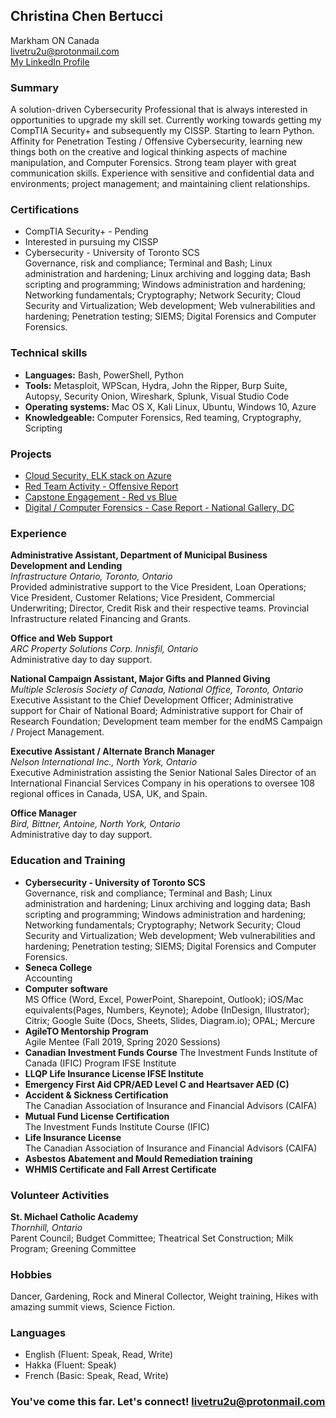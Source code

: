 ## Christina Chen Bertucci
Markham ON Canada  
livetru2u@protonmail.com  
[My LinkedIn Profile](https://linkedin.com/in/christinachenbertucci)


### Summary

A solution-driven Cybersecurity Professional that is always interested in opportunities to upgrade my skill set. Currently working towards getting my CompTIA Security+ and subsequently my CISSP. Starting to learn Python. Affinity for Penetration Testing / Offensive Cybersecurity, learning new things both on the creative and logical thinking aspects of machine manipulation, and Computer Forensics. Strong team player with great communication skills. Experience with sensitive and confidential data and environments; project management; and maintaining client relationships.

### Certifications

* CompTIA Security+  - Pending   
* Interested in pursuing my CISSP
* Cybersecurity - University of Toronto SCS   
Governance, risk and compliance; Terminal and Bash; Linux administration and hardening; Linux archiving and logging data; Bash scripting and programming; Windows administration and hardening; Networking fundamentals; Cryptography; Network Security; Cloud Security and Virtualization; Web development; Web vulnerabilities and hardening; Penetration testing; SIEMS; Digital Forensics and Computer Forensics.

### Technical skills

* **Languages:**  		Bash, PowerShell, Python  
* **Tools:** 			Metasploit, WPScan, Hydra, John the Ripper, Burp Suite, Autopsy, Security Onion, Wireshark, Splunk, Visual Studio Code     
* **Operating systems:** 	Mac OS X, Kali Linux, Ubuntu, Windows 10, Azure  
* **Knowledgeable:** 	Computer Forensics, Red teaming, Cryptography, Scripting     

### Projects 

* [Cloud Security, ELK stack on Azure](https://github.com/livetru2u/cloud-security-elk-stack-on-azure)  
* [Red Team Activity - Offensive Report](https://github.com/livetru2u/red-team-activity-24)  
* [Capstone Engagement - Red vs Blue](https://github.com/livetru2u/capstone-engagement/blob/main/Capstone%20Engagement%20-%20Chrisitna%20Chen.pdf)  
* [Digital / Computer Forensics - Case Report - National Gallery, DC](https://github.com/livetru2u/case-report-national-gallery-DC/blob/main/Case%20Report%20National%20Gallery%20DC.pdf)  

### Experience 

**Administrative Assistant, Department of Municipal Business Development and Lending**  
*Infrastructure Ontario, Toronto, Ontario*                                                                
Provided administrative support to the Vice President, Loan Operations; Vice President, Customer Relations; Vice President, Commercial Underwriting; Director, Credit Risk and their respective teams. Provincial Infrastructure related Financing and Grants. 

**Office and Web Support**  					                                         
*ARC Property Solutions Corp. Innisfil, Ontario*  
Administrative day to day support. 

**National Campaign Assistant, Major Gifts and Planned Giving**  
*Multiple Sclerosis Society of Canada, National Office, Toronto, Ontario*  
Executive Assistant to the Chief Development Officer; Administrative support for Chair of National Board; Administrative support for Chair of Research Foundation;  Development team member for the endMS Campaign / Project Management.

**Executive Assistant / Alternate Branch Manager**  				                        
*Nelson International Inc., North York, Ontario*  
Executive Administration assisting the Senior National Sales Director of an International Financial Services Company in his operations to oversee 108 regional offices in Canada, USA, UK, and Spain.

**Office Manager** 									            
*Bird, Bittner, Antoine, North York, Ontario*  
Administrative day to day support. 

### Education and Training

* **Cybersecurity - University of Toronto SCS**  
Governance, risk and compliance; Terminal and Bash; Linux administration and hardening; Linux archiving and logging data; Bash scripting and programming; Windows administration and hardening; Networking fundamentals; Cryptography; Network Security; Cloud Security and Virtualization; Web development; Web vulnerabilities and hardening; Penetration testing; SIEMS; Digital Forensics and Computer Forensics.
* **Seneca College**  
Accounting
* **Computer software**  
MS Office (Word, Excel, PowerPoint, Sharepoint, Outlook); iOS/Mac equivalents(Pages, Numbers, Keynote); Adobe (InDesign, Illustrator); Citrix; Google Suite (Docs,  Sheets, Slides, Diagram.io); OPAL; Mercure   
* **AgileTO Mentorship Program**  
Agile Mentee (Fall 2019, Spring 2020 Sessions)  
* **Canadian Investment Funds Course** 
The Investment Funds Institute of Canada (IFIC) Program IFSE Institute  
* **LLQP Life Insurance License IFSE Institute**  
* **Emergency First Aid CPR/AED Level C and Heartsaver AED (C)**  
* **Accident & Sickness Certification**  
The Canadian Association of Insurance and Financial Advisors (CAIFA)  
* **Mutual Fund License Certification**  
The Investment Funds Institute Course (IFIC)  
* **Life Insurance License**  
The Canadian Association of Insurance and Financial Advisors (CAIFA)  
* **Asbestos Abatement and Mould Remediation training**  
* **WHMIS Certificate and Fall Arrest Certificate**  

### Volunteer Activities 
**St. Michael Catholic Academy**  
*Thornhill, Ontario*  
Parent Council; Budget Committee; Theatrical Set Construction; Milk Program; Greening Committee  

### Hobbies  

Dancer, Gardening, Rock and Mineral Collector, Weight training, Hikes with amazing summit views, Science Fiction.

### Languages  

* English (Fluent: Speak, Read, Write) 
* Hakka (Fluent: Speak)
* French (Basic: Speak, Read, Write)  

### You've come this far. Let's connect! livetru2u@protonmail.com

